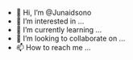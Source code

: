 - 👋 Hi, I’m @Junaidsono
- 👀 I’m interested in ...
- 🌱 I’m currently learning ...
- 💞️ I’m looking to collaborate on ...
- 📫 How to reach me ...

<!---
Junaidsono/Junaidsono is a ✨ special ✨ repository because its `README.md` (this file) appears on your GitHub profile.
You can click the Preview link to take a look at your changes.
--->
